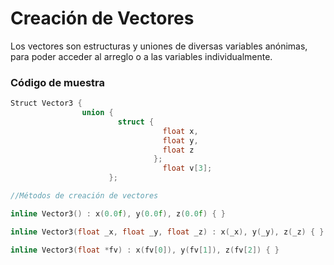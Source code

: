 # Creación de Vectores

Los vectores son estructuras y uniones de diversas variables anónimas, para poder acceder al arreglo o a las variables individualmente.

### Código de muestra

```cpp
Struct Vector3 {
                union {
                        struct {
                                  float x,
                                  float y,
                                  float z
                                };
                                  float v[3];
                      };

//Métodos de creación de vectores

inline Vector3() : x(0.0f), y(0.0f), z(0.0f) { }

inline Vector3(float _x, float _y, float _z) : x(_x), y(_y), z(_z) { }

inline Vector3(float *fv) : x(fv[0]), y(fv[1]), z(fv[2]) { }
```
